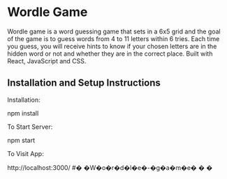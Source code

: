 # Wordle Game

Wordle game is a word guessing game that sets in a 6x5 grid and the goal of the game is to guess words from 4 to 11 letters within 6 tries. Each time you guess, you will receive hints to know if your chosen letters are in the hidden word or not and whether they are in the correct place.
Built with React, JavaScript and CSS.


## Installation and Setup Instructions

Installation:

npm install

To Start Server:

npm start

To Visit App:

http://localhost:3000/
#� �W�o�r�d�l�e�-�g�a�m�e�
�
�
